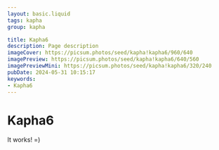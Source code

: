 ```yaml
---
layout: basic.liquid
tags: kapha
group: kapha

title: Kapha6
description: Page description
imageCover: https://picsum.photos/seed/kapha!kapha6/960/640
imagePreview: https://picsum.photos/seed/kapha!kapha6/640/560
imagePreviewMini: https://picsum.photos/seed/kapha!kapha6/320/240
pubDate: 2024-05-31 10:15:17
keywords:
- Kapha6
---
```


# Kapha6

It works! =)
